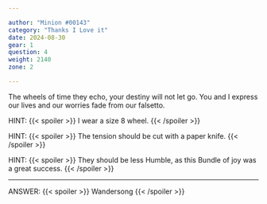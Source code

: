 ```yaml
---

author: "Minion #00143"
category: "Thanks I Love it"
date: 2024-08-30
gear: 1
question: 4
weight: 2140
zone: 2

---
```


The wheels of time they echo, your destiny will not let go. You and I express our lives and our worries fade from our falsetto.

HINT: {{< spoiler >}} I wear a size 8 wheel. {{< /spoiler >}}

HINT: {{< spoiler >}} The tension should be cut with a paper knife. {{< /spoiler >}}

HINT: {{< spoiler >}} They should be less Humble, as this Bundle of joy was a great success. {{< /spoiler >}}

---

ANSWER: {{< spoiler >}} Wandersong {{< /spoiler >}}

